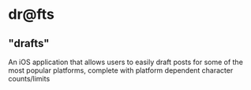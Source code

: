 # dr@fts
## "drafts"
An iOS application that allows users to easily draft posts for some of the most popular platforms, complete with platform dependent character counts/limits 
